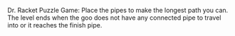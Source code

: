 Dr. Racket Puzzle Game: Place the pipes to make the longest path you can. The level ends when the goo does not have any connected pipe to travel into or it reaches the finish pipe.
